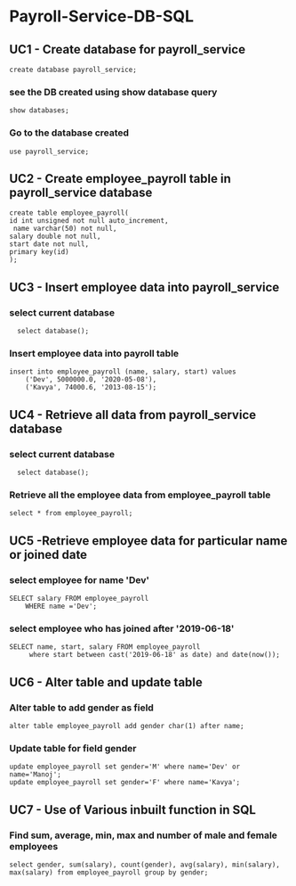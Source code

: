 # Payroll-Service-DB-SQL

## UC1 - Create database for payroll_service
```
create database payroll_service;
```

### see the DB created using show database query
```
show databases;
```

### Go to the database created 
```
use payroll_service;
```
## UC2 - Create employee_payroll table in payroll_service database
```
create table employee_payroll( 
id int unsigned not null auto_increment,
 name varchar(50) not null, 
salary double not null, 
start date not null, 
primary key(id)
);
```
## UC3 - Insert employee data into payroll_service
### select current database
```
  select database();
```
### Insert employee data into payroll table
```
insert into employee_payroll (name, salary, start) values
    ('Dev', 5000000.0, '2020-05-08'),
    ('Kavya', 74000.6, '2013-08-15');
```
## UC4 - Retrieve all data from payroll_service database
### select current database
```
  select database();
```
### Retrieve all the employee data from employee_payroll table
```
select * from employee_payroll;
```
## UC5 -Retrieve employee data for particular name or joined date
### select employee for name 'Dev'
```
SELECT salary FROM employee_payroll
    WHERE name ='Dev';
```
### select employee who has joined after '2019-06-18'
```
SELECT name, start, salary FROM employee_payroll
     where start between cast('2019-06-18' as date) and date(now());
```
## UC6 - Alter table and update table
### Alter table to add gender as field
```
alter table employee_payroll add gender char(1) after name;
```
### Update table for field gender
```
update employee_payroll set gender='M' where name='Dev' or name='Manoj';
update employee_payroll set gender='F' where name='Kavya';
```
## UC7 - Use of Various inbuilt function in SQL

### Find sum, average, min, max and number of male and female employees
```
select gender, sum(salary), count(gender), avg(salary), min(salary), max(salary) from employee_payroll group by gender;
```




